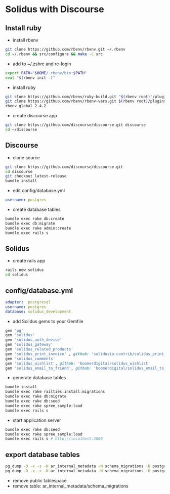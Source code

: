 # Solidus with Discourse

## Install ruby

-   install rbenv

```bash
git clone https://github.com/rbenv/rbenv.git ~/.rbenv
cd ~/.rbenv && src/configure && make -C src
```

-   add to ~/.zshrc and re-login

```bash
export PATH="$HOME/.rbenv/bin:$PATH"
eval "$(rbenv init -)"
```

-   install ruby

```bash
git clone https://github.com/rbenv/ruby-build.git "$(rbenv root)"/plugins/ruby-build
git clone https://github.com/rbenv/rbenv-vars.git $(rbenv root)/plugins/rbenv-vars
rbenv global 2.4.2
```

-   create discourse app

```bash
git clone https://github.com/discourse/discourse.git discourse
cd ~/discourse
```

## Discourse

-   clone source

```bash
git clone https://github.com/discourse/discourse.git
cd discourse
git checkout latest-release
bundle install
```

-   edit config/database.yml

```yaml
username: postgres
```

-   create database tables

```bash
bundle exec rake db:create
bundle exec db:migrate
bundle exec rake admin:create
bundle exec rails s
```

## Solidus

-   create rails app

```bash
rails new solidus
cd solidus
```

## config/database.yml

```yaml
adapter:  postgresql
username: postgres
database: solidus_development
```

-   add Solidus gems to your Gemfile

```ruby
gem 'pg'
gem 'solidus'
gem 'solidus_auth_devise'
gem 'solidus_gateway'
gem 'solidus_related_products'
gem 'solidus_print_invoice' , github: 'solidusio-contrib/solidus_print_invoice'
gem 'solidus_comments'
gem 'solidus_wishlist', github: 'boomerdigital/solidus_wishlist'
gem 'solidus_email_to_friend', github: 'boomerdigital/solidus_email_to_friend'
```

-   generate database tables

```bash
bundle install
bundle exec rake railties:install:migrations
bundle exec rake db:migrate
bundle exec rake db:seed
bundle exec rake spree_sample:load
bundle exec rails s
```

-   start application server

```bash
bundle exec rake db:seed
bundle exec rake spree_sample:load
bundle exec rails s # http://localhost:3000
```

## export database tables

```bash
pg_dump -O -x -s -N ar_internal_metadata -N schema_migrations -U postgres discourse_development > discourse.sql
pg_dump -O -x -s -N ar_internal_metadata -N schema_migrations -U postgres solidus_development > solidus.sql
```

-   remove public tablespace
-   remove table: ar_internal_metadata/schema_migrations
